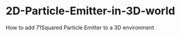 2D-Particle-Emitter-in-3D-world
===============================

How to add 71Squared Particle Emitter to a 3D environment
